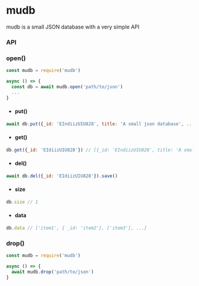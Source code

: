 # mudb

mudb is a small JSON database with a very simple API

### API

### open()
```javascript
const mudb = require('mudb')

async () => {
  const db = await mudb.open('path/to/json')
  ...
}
```

- #### put()
```javascript
await db.put({_id: 'EIndiizUIU828', title: 'A small json database', ... }).save()
```

- #### get()
```javascript
db.get({_id: 'EIdiizUIU828'}) // [{_id: 'EIndiizUIU828', title: 'A small json database', ... }]
```

- #### del()
```javascript
await db.del({_id: 'EIdiizUIU828'}).save()
```

- #### size
```javascript
db.size // 1
```

- #### data
```javascript
db.data // ['item1', { _id: 'item2'}, ['item3'], ...]
```


### drop()
```javascript
const mudb = require('mudb')

async () => {
  await mudb.drop('path/to/json')
}
```

